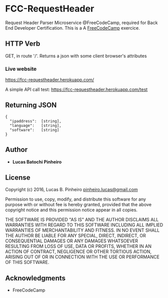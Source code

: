 # FCC-RequestHeader

Request Header Parser Microservice @FreeCodeCamp, required for Back End Developer Certification.
This is a A [FreeCodeCamp](https://www.freecodecamp.com/challenges/request-header-parser-microservice) exercice.

## HTTP Verb

GET, in route '/'. Returns a json with some client browser's attributes

### Live website

 https://fcc-requestheader.herokuapp.com/

 A simple API call test:
 https://fcc-requestheader.herokuapp.com/test

## Returning JSON

```
{
  "ipaddress":  [string],
  "language":   [string],
  "software":   [string]
}
```
## Author

* **Lucas Batochi Pinheiro**

## License

Copyright (c) 2016, Lucas B. Pinheiro pinheiro.lucas@gmail.com

Permission to use, copy, modify, and distribute this software for any purpose with or without fee is hereby granted, provided that the above copyright notice and this permission notice appear in all copies.

THE SOFTWARE IS PROVIDED "AS IS" AND THE AUTHOR DISCLAIMS ALL WARRANTIES WITH REGARD TO THIS SOFTWARE INCLUDING ALL IMPLIED WARRANTIES OF MERCHANTABILITY AND FITNESS. IN NO EVENT SHALL THE AUTHOR BE LIABLE FOR ANY SPECIAL, DIRECT, INDIRECT, OR CONSEQUENTIAL DAMAGES OR ANY DAMAGES WHATSOEVER RESULTING FROM LOSS OF USE, DATA OR PROFITS, WHETHER IN AN ACTION OF CONTRACT, NEGLIGENCE OR OTHER TORTIOUS ACTION, ARISING OUT OF OR IN CONNECTION WITH THE USE OR PERFORMANCE OF THIS SOFTWARE.

## Acknowledgments

* FreeCodeCamp

